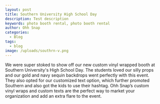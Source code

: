 ```yaml
---
layout: post
title: Southern University High School Day
description: Test description
keywords: photo booth rental, photo booth rental
author: Ohh Snap
categories:
  - Blog
tags:
  - blog
image: /uploads/southrn-v.png
---
```

We were super stoked to show off our new custom vinyl wrapped booth at Southern University's High School Day. The students loved our silly props and our gold and navy sequin backdrops went perfectly with this event. They also opted for our customized text option, which further promoted Southern and also got the kids to use their hashtag. Ohh Snap’s custom vinyl wraps and custom texts are the perfect way to market your organization and add an extra flare to the event.
